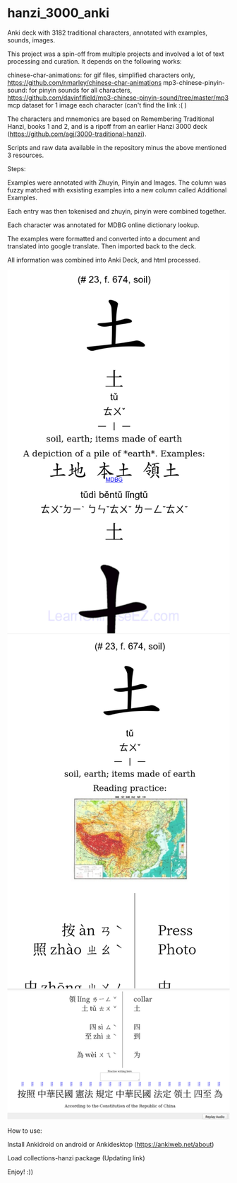 # hanzi_3000_anki
Anki deck with 3182 traditional characters, annotated with examples, sounds, images.

This project was a spin-off from multiple projects and involved a lot of text processing and curation. It depends on the following works:

chinese-char-animations: for gif files, simplified characters only, https://github.com/nmarley/chinese-char-animations
mp3-chinese-pinyin-sound: for pinyin sounds for all characters, https://github.com/davinfifield/mp3-chinese-pinyin-sound/tree/master/mp3
mcp dataset for 1 image each character (can't find the link :( )

The characters and mnemonics are based on Remembering Traditional Hanzi, books 1 and 2, and is a ripoff from an earlier Hanzi 3000 deck (https://github.com/agj/3000-traditional-hanzi).

Scripts and raw data available in the repository minus the above mentioned 3 resources.

Steps:

Examples were annotated with Zhuyin, Pinyin and Images. The column was fuzzy matched with exsisting examples into a new column called Additional Examples.

Each entry was then tokenised and zhuyin, pinyin were combined together.

Each character was annotated for MDBG online dictionary lookup.

The examples were formatted and converted into a document and translated into google translate. Then imported back to the deck.

All information was combined into Anki Deck, and html processed.

![Screenshot](front.png)
![Screenshot](back_1.png)
![Screenshot](back_2.png)

How to use:

Install Ankidroid on android or Ankidesktop (https://ankiweb.net/about)

Load collections-hanzi package (Updating link)

Enjoy! :))

